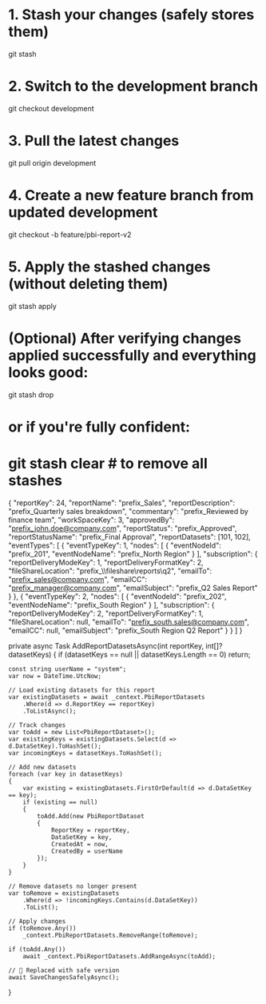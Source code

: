 # 1. Stash your changes (safely stores them)
git stash

# 2. Switch to the development branch
git checkout development

# 3. Pull the latest changes
git pull origin development

# 4. Create a new feature branch from updated development
git checkout -b feature/pbi-report-v2

# 5. Apply the stashed changes (without deleting them)
git stash apply

# (Optional) After verifying changes applied successfully and everything looks good:
git stash drop
# or if you're fully confident:
# git stash clear  # to remove all stashes





{
  "reportKey": 24,
  "reportName": "prefix_Sales",
  "reportDescription": "prefix_Quarterly sales breakdown",
  "commentary": "prefix_Reviewed by finance team",
  "workSpaceKey": 3,
  "approvedBy": "prefix_john.doe@company.com",
  "reportStatus": "prefix_Approved",
  "reportStatusName": "prefix_Final Approval",
  "reportDatasets": [101, 102],
  "eventTypes": [
    {
      "eventTypeKey": 1,
      "nodes": [
        {
          "eventNodeId": "prefix_201",
          "eventNodeName": "prefix_North Region"
        }
      ],
      "subscription": {
        "reportDeliveryModeKey": 1,
        "reportDeliveryFormatKey": 2,
        "fileShareLocation": "prefix_\\\\fileshare\\reports\\q2",
        "emailTo": "prefix_sales@company.com",
        "emailCC": "prefix_manager@company.com",
        "emailSubject": "prefix_Q2 Sales Report"
      }
    },
    {
      "eventTypeKey": 2,
      "nodes": [
        {
          "eventNodeId": "prefix_202",
          "eventNodeName": "prefix_South Region"
        }
      ],
      "subscription": {
        "reportDeliveryModeKey": 2,
        "reportDeliveryFormatKey": 1,
        "fileShareLocation": null,
        "emailTo": "prefix_south.sales@company.com",
        "emailCC": null,
        "emailSubject": "prefix_South Region Q2 Report"
      }
    }
  ]
}




private async Task AddReportDatasetsAsync(int reportKey, int[]? datasetKeys)
{
    if (datasetKeys == null || datasetKeys.Length == 0)
        return;

    const string userName = "system";
    var now = DateTime.UtcNow;

    // Load existing datasets for this report
    var existingDatasets = await _context.PbiReportDatasets
        .Where(d => d.ReportKey == reportKey)
        .ToListAsync();

    // Track changes
    var toAdd = new List<PbiReportDataset>();
    var existingKeys = existingDatasets.Select(d => d.DataSetKey).ToHashSet();
    var incomingKeys = datasetKeys.ToHashSet();

    // Add new datasets
    foreach (var key in datasetKeys)
    {
        var existing = existingDatasets.FirstOrDefault(d => d.DataSetKey == key);
        if (existing == null)
        {
            toAdd.Add(new PbiReportDataset
            {
                ReportKey = reportKey,
                DataSetKey = key,
                CreatedAt = now,
                CreatedBy = userName
            });
        }
    }

    // Remove datasets no longer present
    var toRemove = existingDatasets
        .Where(d => !incomingKeys.Contains(d.DataSetKey))
        .ToList();

    // Apply changes
    if (toRemove.Any())
        _context.PbiReportDatasets.RemoveRange(toRemove);

    if (toAdd.Any())
        await _context.PbiReportDatasets.AddRangeAsync(toAdd);

    // 🔁 Replaced with safe version
    await SaveChangesSafelyAsync();
}
